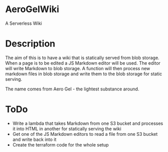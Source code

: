 # AeroGelWiki
A Serverless Wiki 

# Description
The aim of this is to have a wiki that is statically served from blob storage. When a page is to be edited a JS Markdown editor will be used. The editor will write Markdown to blob storage. A function will then process new markdown files in blob storage and write them to the blob storage for static serving. 

The name comes from Aero Gel - the lightest substance around. 

# ToDo 
- Write a lambda that takes Markdown from one S3 bucket and processes it into HTML in another for statically serving the wiki
- Get one of the JS Markdown editors to read a file from one S3 bucket and write back into it 
- Create the terraform code for the whole setup 

